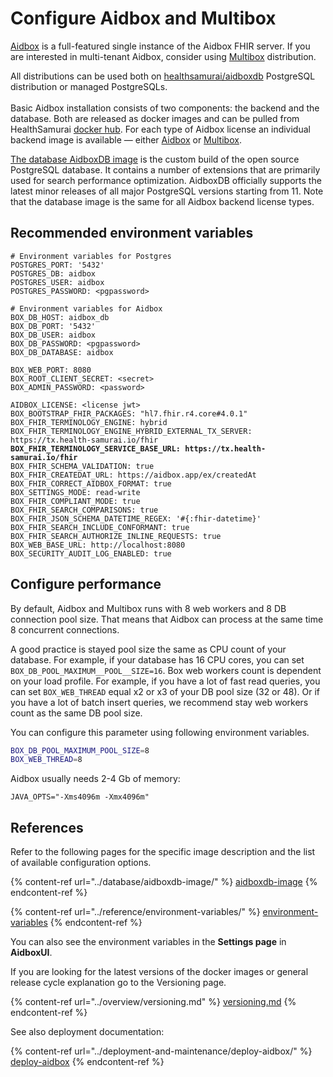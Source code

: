 # Configure Aidbox and Multibox

[Aidbox](https://hub.docker.com/r/healthsamurai/aidboxone) is a full-featured single instance of the Aidbox FHIR server. If you are interested in multi-tenant Aidbox, consider using [Multibox](https://hub.docker.com/r/healthsamurai/multibox) distribution.

All distributions can be used both on [healthsamurai/aidboxdb](https://hub.docker.com/r/healthsamurai/aidboxdb) PostgreSQL distribution or managed PostgreSQLs.\
\
Basic Aidbox installation consists of two components: the backend and the database. Both are released as docker images and can be pulled from HealthSamurai [docker hub](https://hub.docker.com/u/healthsamurai). For each type of Aidbox license an individual backend image is available — either [Aidbox](https://hub.docker.com/r/healthsamurai/aidboxone) or [Multibox](https://hub.docker.com/r/healthsamurai/multibox).

[The database AidboxDB image](https://hub.docker.com/r/healthsamurai/aidboxdb) is the custom build of the open source PostgreSQL database. It contains a number of extensions that are primarily used for search performance optimization. AidboxDB officially supports the latest minor releases of all major PostgreSQL versions starting from 11. Note that the database image is the same for all Aidbox backend license types.

## Recommended environment variables

<pre class="language-yaml"><code class="lang-yaml"># Environment variables for Postgres
POSTGRES_PORT: '5432'
POSTGRES_DB: aidbox
POSTGRES_USER: aidbox
POSTGRES_PASSWORD: &#x3C;pgpassword>
</code></pre>

<pre class="language-yaml"><code class="lang-yaml"># Environment variables for Aidbox
BOX_DB_HOST: aidbox_db
BOX_DB_PORT: '5432'
BOX_DB_USER: aidbox
BOX_DB_PASSWORD: &#x3C;pgpassword>
BOX_DB_DATABASE: aidbox

BOX_WEB_PORT: 8080
BOX_ROOT_CLIENT_SECRET: &#x3C;secret>
BOX_ADMIN_PASSWORD: &#x3C;password>

AIDBOX_LICENSE: &#x3C;license jwt>
BOX_BOOTSTRAP_FHIR_PACKAGES: "hl7.fhir.r4.core#4.0.1"
BOX_FHIR_TERMINOLOGY_ENGINE: hybrid
BOX_FHIR_TERMINOLOGY_ENGINE_HYBRID_EXTERNAL_TX_SERVER: https://tx.health-samurai.io/fhir
<strong>BOX_FHIR_TERMINOLOGY_SERVICE_BASE_URL: https://tx.health-samurai.io/fhir
</strong>BOX_FHIR_SCHEMA_VALIDATION: true
BOX_FHIR_CREATEDAT_URL: https://aidbox.app/ex/createdAt
BOX_FHIR_CORRECT_AIDBOX_FORMAT: true
BOX_SETTINGS_MODE: read-write
BOX_FHIR_COMPLIANT_MODE: true
BOX_FHIR_SEARCH_COMPARISONS: true
BOX_FHIR_JSON_SCHEMA_DATETIME_REGEX: '#{:fhir-datetime}'
BOX_FHIR_SEARCH_INCLUDE_CONFORMANT: true
BOX_FHIR_SEARCH_AUTHORIZE_INLINE_REQUESTS: true
BOX_WEB_BASE_URL: http://localhost:8080
BOX_SECURITY_AUDIT_LOG_ENABLED: true
</code></pre>

## Configure performance

By default, Aidbox and Multibox runs with 8 web workers and 8 DB connection pool size. That means that Aidbox can process at the same time 8 concurrent connections.

A good practice is stayed pool size the same as CPU count of your database. For example, if your database has 16 CPU cores, you can set `BOX_DB_POOL_MAXIMUM__POOL__SIZE=16`. Box web workers count is dependent on your load profile. For example, if you have a lot of fast read queries, you can set `BOX_WEB_THREAD` equal x2 or x3 of your DB pool size (32 or 48). Or if you have a lot of batch insert queries, we recommend stay web workers count as the same DB pool size.

You can configure this parameter using following environment variables.

```bash
BOX_DB_POOL_MAXIMUM_POOL_SIZE=8
BOX_WEB_THREAD=8
```

Aidbox usually needs 2-4 Gb of memory:

```
JAVA_OPTS="-Xms4096m -Xmx4096m"
```

## References

Refer to the following pages for the specific image description and the list of available configuration options.

{% content-ref url="../database/aidboxdb-image/" %}
[aidboxdb-image](../database/aidboxdb-image/)
{% endcontent-ref %}

{% content-ref url="../reference/environment-variables/" %}
[environment-variables](../reference/environment-variables/)
{% endcontent-ref %}

You can also see the environment variables in the **Settings page** in **AidboxUI**.

If you are looking for the latest versions of the docker images or general release cycle explanation go to the Versioning page.

{% content-ref url="../overview/versioning.md" %}
[versioning.md](../overview/versioning.md)
{% endcontent-ref %}

See also deployment documentation:

{% content-ref url="../deployment-and-maintenance/deploy-aidbox/" %}
[deploy-aidbox](../deployment-and-maintenance/deploy-aidbox/)
{% endcontent-ref %}
